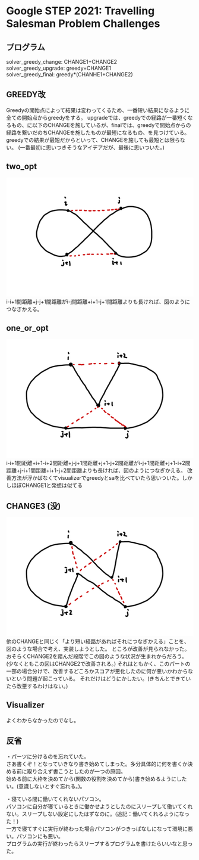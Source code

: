 # Google STEP 2021: Travelling Salesman Problem Challenges

## プログラム

solver_greedy_change: CHANGE1+CHANGE2  
solver_greedy_upgrade: greedy+CHANGE1  
solver_greedy_final: greedy*(CHANHE1+CHANGE2)

## GREEDY改
Greedyの開始点によって結果は変わってくるため、一番短い結果になるように全ての開始点からgreedyをする。
upgradeでは、greedyでの経路が一番短くなるもの、に以下のCHANGEを施しているが、finalでは、greedyで開始点からの経路を繋いだのちCHANGEを施したものが最短になるもの、を見つけている。
greedyでの結果が最短だからといって、CHANGEを施しても最短とは限らない。
(一番最初に思いつきそうなアイデアだが、最後に思いついた。)

## two_opt

![Image 1](img/image1.png)
i-i+1間距離+j-j+1間距離がi-j間距離+i+1-j+1間距離よりも長ければ、図のようにつなぎかえる。

## one_or_opt

![Image 2](img/image2.png)
i-i+1間距離+i+1-i+2間距離+j-j+1間距離+j+1-j+2間距離がi-j+1間距離+j+1-i+2間距離+j-i+1間距離+i+1-j+2間距離よりも長ければ、図のようにつなぎかえる。
改善方法が浮かばなくてvisualizerでgreedyとsaを比べていたら思いついた。しかしほぼCHANGE1と発想は似てる

## CHANGE3 (没)

![Image 3](img/image3.png)
他のCHANGEと同じく「より短い経路があればそれにつなぎかえる」ことを、図のような場合で考え、実装しようとした。
ところが改善が見られなかった。おそらくCHANGE2を踏んだ段階でこの図のような状況が生まれからだろう。(少なくともこの図はCHANGE2で改善される。)
それはともかく、このパートの一部の場合分けで、改善するどころかスコアが悪化したのに何が悪いかわからないという問題が起こっている。
それだけはどうにかしたい。(きちんとできていたら改悪するわけはない。)

## Visualizer
よくわからなかったのでなし。

## 反省
・パーツに分けるのを忘れていた。  
さあ書くぞ！となっていきなり書き始めてしまった。多分具体的に何を書くか決める前に取り合えず書こうとしたのが一つの原因。  
始める前に大枠を決めてから(関数の役割を決めてから)書き始めるようにしたい。(意識しないとすぐ忘れる。)。  
  
・寝ている間に働いてくれないパソコン。  
パソコンに自分が寝ているときに働かせようとしたのにスリープして働いてくれない。スリープしない設定にしたはずなのに。(追記：働いてくれるようになった！)  
一方で寝てすぐに実行が終わった場合パソコンがつきっぱなしになって環境に悪い。パソコンにも悪い。  
プログラムの実行が終わったらスリープするプログラムを書けたらいいなと思った。
